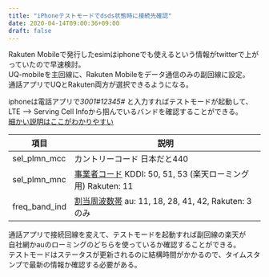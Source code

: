 ```yaml
---
title: "iPhoneテストモードでdsds状態時に接続先確認"
date: 2020-04-14T09:00:36+09:00
draft: false
---
```

Rakuten Mobileで発行したesimはiphoneでも使えるという情報がtwitterで上がっていたので早速検討。   
UQ-mobileを主回線に、Rakuten Mobileをデータ通信のみの副回線に設定。   
通話アプリでUQとRakuten両方が選択できるようになる。

iphoneは電話アプリで*3001#12345#* と入力すればテストモードが起動して、   
LTE --> Serving Cell Infoから掴んでいるバンドを確認することができる。   
[細かい説明はここがわかりやすい](https://simple-was-best.com/blog-entry-iphone-filedtest-mode.html)  

|項目|説明|
|---|---|
|  sel_plmn_mcc  |カントリーコード  日本だと440|
|  sel_plmn_mnc  |[事業者コード](https://ja.wikipedia.org/wiki/Mobile_Network_Code) KDDI: 50, 51, 53 (楽天ローミング用)   Rakuten: 11|
| freq_band_ind | [割当周波数帯](https://ja.wikipedia.org/wiki/携帯電話の周波数帯) au: 11, 18, 28, 41, 42,  Rakuten: 3のみ  |


通話アプリで接続回線を変えて、テストモードを起動すれば副回線の楽天が   
自社網かauのローミングのどちらを使っているか確認することができる。   
テストモードはステータスが更新されるのに結構時間がかかるので、タイムスタンプで最新の情報か確認する必要がある。
